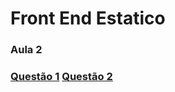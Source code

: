 # Front End Estatico

<h3>Aula 2<h3/>
<a href = "https://mosilva.github.io/FrontEndEstatico/Exercicio/2/questao1.html"> Questão 1<a/>
<a href = "https://mosilva.github.io/FrontEndEstatico/Exercicio/2/questao2"> Questão 2<a/>
